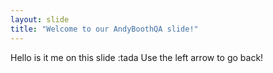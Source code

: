 ```yaml
---
layout: slide
title: "Welcome to our AndyBoothQA slide!"
---
```

Hello is it me on this slide :tada
Use the left arrow to go back!
